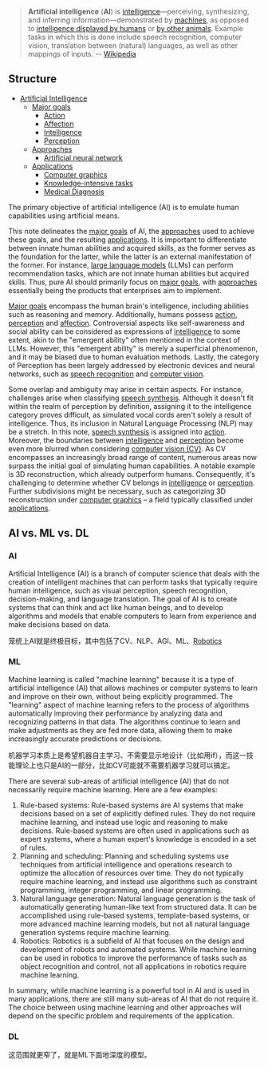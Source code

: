 
> **Artificial intelligence** (**AI**) is [intelligence](https://en.wikipedia.org/wiki/Intelligence "Intelligence")—perceiving, synthesizing, and inferring information—demonstrated by [machines](https://en.wikipedia.org/wiki/Machine "Machine"), as opposed to [intelligence displayed by humans](https://en.wikipedia.org/wiki/Human_intelligence "Human intelligence") or [by other animals](https://en.wikipedia.org/wiki/Animal_cognition "Animal cognition"). Example tasks in which this is done include speech recognition, computer vision, translation between (natural) languages, as well as other mappings of inputs.
> -- [Wikipedia](https://en.wikipedia.org/wiki/Artificial_intelligence)

## Structure

- [Artificial Intelligence](4.%20Artificial%20intelligence/Artificial%20Intelligence.md)
	- [Major goals](4.%20Artificial%20intelligence/1.%20Major%20goals/Major%20goals.md)
		- [Action](4.%20Artificial%20intelligence/1.%20Major%20goals/Action/Action.md)
		- [Affection](4.%20Artificial%20intelligence/1.%20Major%20goals/Affection/Affection.md)
		- [Intelligence](4.%20Artificial%20intelligence/1.%20Major%20goals/Intelligence/Intelligence.md)
		- [Perception](4.%20Artificial%20intelligence/1.%20Major%20goals/Perception/Perception.md)
	- [Approaches](4.%20Artificial%20intelligence/2.%20Approaches/Approaches.md)
		- [Artificial neural network](4.%20Artificial%20intelligence/2.%20Approaches/Artificial%20neural%20network/Artificial%20neural%20network.md)
	- [Applications](4.%20Artificial%20intelligence/3.%20Applications/Applications.md)
		- [Computer graphics](4.%20Artificial%20intelligence/3.%20Applications/Computer%20graphics/Computer%20graphics.md)
		- [Knowledge-intensive tasks](4.%20Artificial%20intelligence/3.%20Applications/Knowledge-intensive%20tasks/Knowledge-intensive%20tasks.md)
		- [Medical Diagnosis](4.%20Artificial%20intelligence/3.%20Applications/Medical%20Diagnosis/Medical%20Diagnosis.md)

The primary objective of artificial intelligence (AI) is to emulate human capabilities using artificial means. 

This note delineates the [major goals](4.%20Artificial%20intelligence/1.%20Major%20goals/Major%20goals.md) of AI, the [approaches](4.%20Artificial%20intelligence/2.%20Approaches/Approaches.md) used to achieve these goals, and the resulting [applications](4.%20Artificial%20intelligence/3.%20Applications/Applications.md). It is important to differentiate between innate human abilities and acquired skills, as the former serves as the foundation for the latter, while the latter is an external manifestation of the former. For instance, [large language models](4.%20Artificial%20intelligence/1.%20Major%20goals/Intelligence/Natural%20language%20processing/Large%20language%20model/Large%20language%20model.md) (LLMs) can perform recommendation tasks, which are not innate human abilities but acquired skills. Thus, pure AI should primarily focus on [major goals](4.%20Artificial%20intelligence/1.%20Major%20goals/Major%20goals.md), with [approaches](4.%20Artificial%20intelligence/2.%20Approaches/Approaches.md) essentially being the products that enterprises aim to implement.

[Major goals](4.%20Artificial%20intelligence/1.%20Major%20goals/Major%20goals.md) encompass the human brain's intelligence, including abilities such as reasoning and memory. Additionally, humans possess [action](4.%20Artificial%20intelligence/1.%20Major%20goals/Action/Action.md), [perception](4.%20Artificial%20intelligence/1.%20Major%20goals/Perception/Perception.md) and [affection](4.%20Artificial%20intelligence/1.%20Major%20goals/Affection/Affection.md). Controversial aspects like self-awareness and social ability can be considered as expressions of [intelligence](4.%20Artificial%20intelligence/1.%20Major%20goals/Intelligence/Intelligence.md) to some extent, akin to the "emergent ability" often mentioned in the context of LLMs. However, this "emergent ability" is merely a superficial phenomenon, and it may be biased due to human evaluation methods. Lastly, the category of Perception has been largely addressed by electronic devices and neural networks, such as [speech recognition](4.%20Artificial%20intelligence/1.%20Major%20goals/Perception/Speech%20recognition/Speech%20recognition.md) and [computer vision](4.%20Artificial%20intelligence/1.%20Major%20goals/Perception/Computer%20vision/Computer%20vision.md).

Some overlap and ambiguity may arise in certain aspects. For instance, challenges arise when classifying [speech synthesis](4.%20Artificial%20intelligence/1.%20Major%20goals/Action/Speech%20synthesis/Speech%20synthesis.md). Although it doesn't fit within the realm of perception by definition, assigning it to the intelligence category proves difficult, as simulated vocal cords aren't solely a result of intelligence. Thus, its inclusion in Natural Language Processing (NLP) may be a stretch. In this note, [speech synthesis](4.%20Artificial%20intelligence/1.%20Major%20goals/Action/Speech%20synthesis/Speech%20synthesis.md) is assigned into [action](4.%20Artificial%20intelligence/1.%20Major%20goals/Action/Action.md). Moreover, the boundaries between [intelligence](4.%20Artificial%20intelligence/1.%20Major%20goals/Intelligence/Intelligence.md) and [perception](4.%20Artificial%20intelligence/1.%20Major%20goals/Perception/Perception.md) become even more blurred when considering [computer vision (CV)](4.%20Artificial%20intelligence/1.%20Major%20goals/Perception/Computer%20vision/Computer%20vision.md). As CV encompasses an increasingly broad range of content, numerous areas now surpass the initial goal of simulating human capabilities. A notable example is 3D reconstruction, which already outperform humans. Consequently, it's challenging to determine whether CV belongs in [intelligence](4.%20Artificial%20intelligence/1.%20Major%20goals/Intelligence/Intelligence.md) or [perception](4.%20Artificial%20intelligence/1.%20Major%20goals/Perception/Perception.md). Further subdivisions might be necessary, such as categorizing 3D reconstruction under [computer graphics](4.%20Artificial%20intelligence/3.%20Applications/Computer%20graphics/Computer%20graphics.md) – a field typically classified under [applications](4.%20Artificial%20intelligence/3.%20Applications/Applications.md).


## AI vs. ML vs. DL

### AI

Artificial Intelligence (AI) is a branch of computer science that deals with the creation of intelligent machines that can perform tasks that typically require human intelligence, such as visual perception, speech recognition, decision-making, and language translation. The goal of AI is to create systems that can think and act like human beings, and to develop algorithms and models that enable computers to learn from experience and make decisions based on data.

笼统上AI就是终极目标，其中包括了CV、NLP、AGI、ML、[Robotics](https://en.wikipedia.org/wiki/Robotics)

### ML

Machine learning is called "machine learning" because it is a type of artificial intelligence (AI) that allows machines or computer systems to learn and improve on their own, without being explicitly programmed. The "learning" aspect of machine learning refers to the process of algorithms automatically improving their performance by analyzing data and recognizing patterns in that data. The algorithms continue to learn and make adjustments as they are fed more data, allowing them to make increasingly accurate predictions or decisions.

机器学习本质上是希望机器自主学习、不需要显示地设计（比如用if），而这一技能理论上也只是AI的一部分，比如CV可能就不需要机器学习就可以搞定。

There are several sub-areas of artificial intelligence (AI) that do not necessarily require machine learning. Here are a few examples:

1.  Rule-based systems: Rule-based systems are AI systems that make decisions based on a set of explicitly defined rules. They do not require machine learning, and instead use logic and reasoning to make decisions. Rule-based systems are often used in applications such as expert systems, where a human expert's knowledge is encoded in a set of rules.
2.  Planning and scheduling: Planning and scheduling systems use techniques from artificial intelligence and operations research to optimize the allocation of resources over time. They do not typically require machine learning, and instead use algorithms such as constraint programming, integer programming, and linear programming.
3.  Natural language generation: Natural language generation is the task of automatically generating human-like text from structured data. It can be accomplished using rule-based systems, template-based systems, or more advanced machine learning models, but not all natural language generation systems require machine learning.
4.  Robotics: Robotics is a subfield of AI that focuses on the design and development of robots and automated systems. While machine learning can be used in robotics to improve the performance of tasks such as object recognition and control, not all applications in robotics require machine learning.

In summary, while machine learning is a powerful tool in AI and is used in many applications, there are still many sub-areas of AI that do not require it. The choice between using machine learning and other approaches will depend on the specific problem and requirements of the application.


### DL

这范围就更窄了，就是ML下面地深度的模型。





